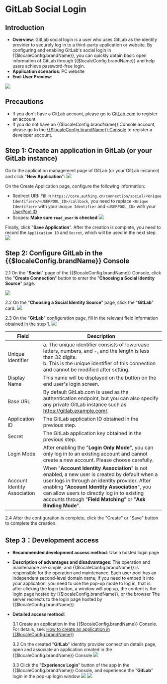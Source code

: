 # GitLab Social Login

<LastUpdated />

## Introduction

- **Overview**: GitLab social login is a user who uses GitLab as the identity provider to securely log in to a third-party application or website. By configuring and enabling GitLab's social login in {{$localeConfig.brandName}}, you can quickly obtain basic open information of GitLab through {{$localeConfig.brandName}} and help users achieve password-free login.
- **Application scenarios**: PC website
- **End-User Preview**:

![](./images/login.jpg)

## Precautions

- If you don't have a GitLab account, please go to [GitLab.com](https://gitlab.com/users/sign_up/) to register an account
- If you do not have an {{$localeConfig.brandName}} Console account, please go to the [{{$localeConfig.brandName}} Console](https://authing.cn/) to register a developer account.

## Step 1: Create an application in GitLab (or your GitLab instance)

Go to the application management page of GitLab (or your GitLab instance) and click "**New Application**":
![](https://cdn.authing.cn/img/20210407155621.png)

On the Create Application page, configure the following information:
- Redirect URI: Fill in `https://core.authing.cn/connection/social/<Unique Identifier>/<USERPOOL_ID>/callback`, you need to replace `<Unique Identifier>` with your `Unique Identifier` and `<USERPOOL_ID>` with your [UserPool ID](/en/guides/faqs/get-userpool-id-and-secret.md)
- Scopes: **Make sure `read_user` is checked**
![](./images/step1-2.jpg)

Finally, click "**Save Application**". After the creation is complete, you need to record the `Application ID` and `Secret`, which will be used in the next step.
![](https://cdn.authing.cn/img/20210407160341.png)

## Step 2: Configure GitLab in the {{$localeConfig.brandName}} Console

2.1 On the "**Social**" page of the {{$localeConfig.brandName}} Console, click the "**Create Connection**" button to enter the "**Choosing a Social Identity Source**" page.

![](~@imagesEnUs/guides/connections/create-social-idp.jpg)

2.2 On the "**Choosing a Social Identity Source**" page, click the "**GitLab**" card.
![](./images/add-app-1.jpg)

2.3 On the "**GitLab**" configuration page, fill in the relevant field information obtained in the step 1.
![](./images/add-app-2.jpg)

| Field                        | Description                                                                                                                                                                                                                                                                                                     |
| ---------------------------- | --------------------------------------------------------------------------------------------------------------------------------------------------------------------------------------------------------------------------------------------------------------------------------------------------------------- |
| Unique Identifier            | a. The unique identifier consists of lowercase letters, numbers, and -, and the length is less than 32 digits. <br />b. This is the unique identifier of this connection and cannot be modified after setting.                                                                                                  |
| Display Name                 | This name will be displayed on the button on the end user's login screen.                                                                                                                                                                                                                                       |
| Base URL                     | By default GitLab.com is used as the authentication endpoint, but you can also specify any private GitLab instance such as https://gitlab.example.com/.                                                                                                                                                         |
| Application ID               | The GitLab application ID obtained in the previous step.                                                                                                                                                                                                                                                        |
| Secret                       | The GitLab application key obtained in the previous step.                                                                                                                                                                                                                                                       |
| Login Mode                   | After enabling the "**Login Only Mode**", you can only log in to an existing account and cannot create a new account. Please choose carefully.                                                                                                                                                                  |
| Account Identity Association | When "**Account Identity Association**" is not enabled, a new user is created by default when a user logs in through an identity provider. After enabling "**Account Identity Association**", you can allow users to directly log in to existing accounts through "**Field Matching**" or "**Ask Binding Mode**". |

2.4 After the configuration is complete, click the "Create" or "Save" button to complete the creation.

## Step 3：Development access

- **Recommended development access method**: Use a hosted login page
- **Description of advantages and disadvantages**: The operation and maintenance are simple, and {{$localeConfig.brandName}} is responsible for the operation and maintenance. Each user pool has an independent second-level domain name; if you need to embed it into your application, you need to use the pop-up mode to log in, that is: after clicking the login button, a window will pop up, the content is the login page hosted by {{$localeConfig.brandName}}, or the browser The server redirects to the login page hosted by {{$localeConfig.brandName}}.
- **Detailed access method**:

  3.1 Create an application in the {{$localeConfig.brandName}} Console. For details, see: [How to create an application in {{$localeConfig.brandName}}](/en/guides/app/create-app.md)

  3.2 On the created "**GitLab**" identity provider connection details page, open and associate an application created in the {{$localeConfig.brandName}} Console
  ![](./images/step3.2.jpg)

  3.3 Click the "**Experience Login**" button of the app in the {{$localeConfig.brandName}} Console, and experience the "**GitLab**" login in the pop-up login window
  ![](./images/step3.3-1.jpg)
  ![](./images/step3.3-2.jpg)
